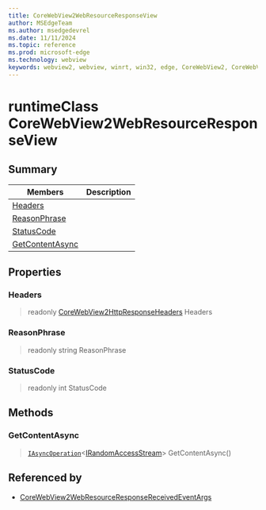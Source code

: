 ```yaml
---
title: CoreWebView2WebResourceResponseView
author: MSEdgeTeam
ms.author: msedgedevrel
ms.date: 11/11/2024
ms.topic: reference
ms.prod: microsoft-edge
ms.technology: webview
keywords: webview2, webview, winrt, win32, edge, CoreWebView2, CoreWebView2Controller, browser control, edge html, CoreWebView2WebResourceResponseView
---
```


# runtimeClass CoreWebView2WebResourceResponseView



## Summary

Members|Description
--|--
[Headers](#headers) | 
[ReasonPhrase](#reasonphrase) | 
[StatusCode](#statuscode) | 
[GetContentAsync](#getcontentasync) | 

## Properties

### Headers

> readonly  [CoreWebView2HttpResponseHeaders](corewebview2httpresponseheaders.md) Headers

### ReasonPhrase

> readonly  string ReasonPhrase

### StatusCode

> readonly  int StatusCode



## Methods

### GetContentAsync

> [`IAsyncOperation`](/uwp/api/Windows.Foundation.IAsyncOperation-1)&lt;[IRandomAccessStream](/uwp/api/Windows.Storage.Streams.IRandomAccessStream)&gt; GetContentAsync()






## Referenced by

- [CoreWebView2WebResourceResponseReceivedEventArgs](corewebview2webresourceresponsereceivedeventargs.md)

